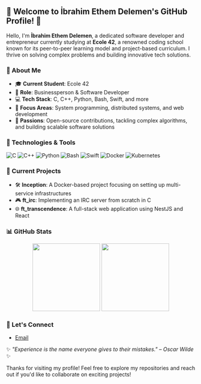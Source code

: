## 🌟 Welcome to İbrahim Ethem Delemen's GitHub Profile! 🌟

Hello, I'm **İbrahim Ethem Delemen**, a dedicated software developer and entrepreneur currently studying at **Ecole 42**, a renowned coding school known for its peer-to-peer learning model and project-based curriculum. I thrive on solving complex problems and building innovative tech solutions. 

### 🚀 About Me
- 🎓 **Current Student**: Ecole 42
- 💼 **Role**: Businessperson & Software Developer
- 💻 **Tech Stack**: C, C++, Python, Bash, Swift, and more
- 🎯 **Focus Areas**: System programming, distributed systems, and web development
- 🌟 **Passions**: Open-source contributions, tackling complex algorithms, and building scalable software solutions

### 🔧 Technologies & Tools
![C](https://img.shields.io/badge/-C-05122A?style=flat&logo=C)
![C++](https://img.shields.io/badge/-C++-05122A?style=flat&logo=C%2B%2B)
![Python](https://img.shields.io/badge/-Python-05122A?style=flat&logo=python)
![Bash](https://img.shields.io/badge/-Bash-05122A?style=flat&logo=gnu-bash)
![Swift](https://img.shields.io/badge/-Swift-05122A?style=flat&logo=swift)
![Docker](https://img.shields.io/badge/-Docker-05122A?style=flat&logo=docker)
![Kubernetes](https://img.shields.io/badge/-Kubernetes-05122A?style=flat&logo=kubernetes)

### 🌱 Current Projects
- 🛠 **Inception**: A Docker-based project focusing on setting up multi-service infrastructures
- 🎮 **ft_irc**: Implementing an IRC server from scratch in C
- 🌐 **ft_transcendence**: A full-stack web application using NestJS and React

### 📊 GitHub Stats
<p align="center">
  <img height="180em" src="https://github-readme-stats.vercel.app/api?username=iedelemen&show_icons=true&theme=radical&hide_border=true&count_private=true" />
  <img height="180em" src="https://github-readme-stats.vercel.app/api/top-langs/?username=iedelemen&theme=radical&layout=compact&hide_border=true" />
</p>

### 🔗 Let's Connect
- [Email](ibrahimethemdelemen@gmail.com)

✨ *"Experience is the name everyone gives to their mistakes." – Oscar Wilde* ✨

Thanks for visiting my profile! Feel free to explore my repositories and reach out if you'd like to collaborate on exciting projects!
